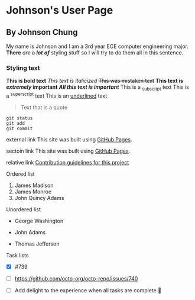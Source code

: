 # Johnson's User Page
## By Johnson Chung
My name is Johnson and I am a 3rd year ECE computer engineering major.
**There** _are_ ~~a~~ **_lot_** ***of*** styling stuff so I will try to do them all in this sentence.

### Styling text
**This is bold text**
_This text is italicized_
~~This was mistaken text~~
**This text is _extremely_ important**
***All this text is important***
This is a <sub>subscript</sub> text
This is a <sup>superscript</sup> text
This is an <ins>underlined</ins> text


> Text that is a quote

```
git status
git add
git commit
```

external link
This site was built using [GitHub Pages](https://pages.github.com/).

sectoin link
This site was built using [GitHub Pages](https://pages.github.com/).

relative link
[Contribution guidelines for this project](docs/CONTRIBUTING.md)

Ordered list
1. James Madison
2. James Monroe
3. John Quincy Adams

Unordered list
- George Washington
* John Adams
+ Thomas Jefferson

Task lists
- [x] #739
- [ ] https://github.com/octo-org/octo-repo/issues/740
- [ ] Add delight to the experience when all tasks are complete :tada:


